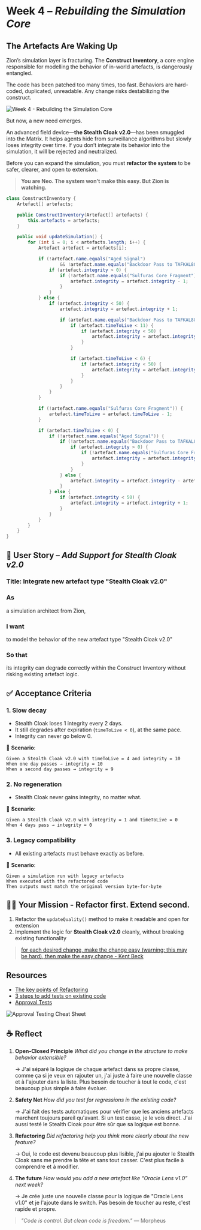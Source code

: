 # Week 4 – _Rebuilding the Simulation Core_

## The Artefacts Are Waking Up

Zion’s simulation layer is fracturing. The **Construct Inventory**, a core engine responsible for modelling the behavior of in-world artefacts, is dangerously entangled.

The code has been patched too many times, too fast. Behaviors are hard-coded, duplicated, unreadable. Any change risks destabilizing the construct.

![Week 4 - Rebuilding the Simulation Core](img/week04.webp)

But now, a new need emerges.

An advanced field device—**the Stealth Cloak v2.0**—has been smuggled into the Matrix. It helps agents hide from surveillance algorithms but slowly loses integrity over time. If you don’t integrate its behavior into the simulation, it will be rejected and neutralized.

Before you can expand the simulation, you must **refactor the system** to be safer, clearer, and open to extension.

> **You are Neo. The system won’t make this easy. But Zion is watching.**

```java
class ConstructInventory {
    Artefact[] artefacts;

    public ConstructInventory(Artefact[] artefacts) {
        this.artefacts = artefacts;
    }

    public void updateSimulation() {
        for (int i = 0; i < artefacts.length; i++) {
            Artefact artefact = artefacts[i];

            if (!artefact.name.equals("Aged Signal")
                    && !artefact.name.equals("Backdoor Pass to TAFKAL80ETC Protocol")) {
                if (artefact.integrity > 0) {
                    if (!artefact.name.equals("Sulfuras Core Fragment")) {
                        artefact.integrity = artefact.integrity - 1;
                    }
                }
            } else {
                if (artefact.integrity < 50) {
                    artefact.integrity = artefact.integrity + 1;

                    if (artefact.name.equals("Backdoor Pass to TAFKAL80ETC Protocol")) {
                        if (artefact.timeToLive < 11) {
                            if (artefact.integrity < 50) {
                                artefact.integrity = artefact.integrity + 1;
                            }
                        }

                        if (artefact.timeToLive < 6) {
                            if (artefact.integrity < 50) {
                                artefact.integrity = artefact.integrity + 1;
                            }
                        }
                    }
                }
            }

            if (!artefact.name.equals("Sulfuras Core Fragment")) {
                artefact.timeToLive = artefact.timeToLive - 1;
            }

            if (artefact.timeToLive < 0) {
                if (!artefact.name.equals("Aged Signal")) {
                    if (!artefact.name.equals("Backdoor Pass to TAFKAL80ETC Protocol")) {
                        if (artefact.integrity > 0) {
                            if (!artefact.name.equals("Sulfuras Core Fragment")) {
                                artefact.integrity = artefact.integrity - 1;
                            }
                        }
                    } else {
                        artefact.integrity = artefact.integrity - artefact.integrity;
                    }
                } else {
                    if (artefact.integrity < 50) {
                        artefact.integrity = artefact.integrity + 1;
                    }
                }
            }
        }
    }
}
```

## 🧾 User Story – _Add Support for Stealth Cloak v2.0_

### **Title**: Integrate new artefact type "Stealth Cloak v2.0"

### **As**

a simulation architect from Zion,

### **I want**

to model the behavior of the new artefact type "Stealth Cloak v2.0"

### **So that**

its integrity can degrade correctly within the Construct Inventory without risking existing artefact logic.

## ✅ Acceptance Criteria

### 1. Slow decay

- Stealth Cloak loses 1 integrity every 2 days.
- It still degrades after expiration (`timeToLive < 0`), at the same pace.
- Integrity can never go below 0.

🔬 **Scenario**:

```
Given a Stealth Cloak v2.0 with timeToLive = 4 and integrity = 10
When one day passes → integrity = 10
When a second day passes → integrity = 9
```

### 2. No regeneration

- Stealth Cloak never gains integrity, no matter what.

🔬 **Scenario**:

```
Given a Stealth Cloak v2.0 with integrity = 1 and timeToLive = 0
When 4 days pass → integrity = 0
```

### 3. Legacy compatibility

- All existing artefacts must behave exactly as before.

🔬 **Scenario**:

```
Given a simulation run with legacy artefacts
When executed with the refactored code
Then outputs must match the original version byte-for-byte
```

## 🧑‍💻 Your Mission - Refactor first. Extend second.

1. Refactor the `updateQuality()` method to make it readable and open for extension
2. Implement the logic for **Stealth Cloak v2.0** cleanly, without breaking existing functionality

> [for each desired change, make the change easy (warning: this may be hard), then make the easy change - Kent Beck](https://x.com/KentBeck/status/250733358307500032?lang=fr)

## Resources

- [The key points of Refactoring](https://understandlegacycode.com/blog/key-points-of-refactoring/)
- [3 steps to add tests on existing code](https://understandlegacycode.com/blog/3-steps-to-add-tests-on-existing-code-when-you-have-short-deadlines/)
- [Approval Tests](https://approvaltests.com/)

![Approval Testing Cheat Sheet](img/approval-testing-cheatsheet.webp)

## ☕ Reflect

1. **Open-Closed Principle** _What did you change in the structure to make behavior extensible?_

   → J'ai séparé la logique de chaque artefact dans sa propre classe, comme ça si je veux en rajouter un, j'ai juste à faire une nouvelle classe et à l'ajouter dans la liste. Plus besoin de toucher à tout le code, c'est beaucoup plus simple à faire évoluer.

2. **Safety Net** _How did you test for regressions in the existing code?_

   → J'ai fait des tests automatiques pour vérifier que les anciens artefacts marchent toujours pareil qu'avant. Si un test casse, je le vois direct. J'ai aussi testé le Stealth Cloak pour être sûr que sa logique est bonne.

3. **Refactoring** _Did refactoring help you think more clearly about the new feature?_

   → Oui, le code est devenu beaucoup plus lisible, j'ai pu ajouter le Stealth Cloak sans me prendre la tête et sans tout casser. C'est plus facile à comprendre et à modifier.

4. **The future** _How would you add a new artefact like “Oracle Lens v1.0” next week?_

   → Je crée juste une nouvelle classe pour la logique de "Oracle Lens v1.0" et je l'ajoute dans le switch. Pas besoin de toucher au reste, c'est rapide et propre.

> _"Code is control. But clean code is freedom."_
> — Morpheus

